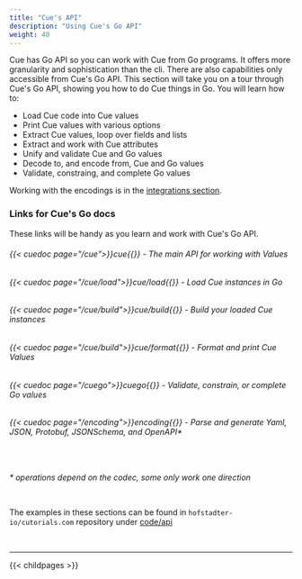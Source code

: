 ```yaml
---
title: "Cue's API"
description: "Using Cue's Go API"
weight: 40
---
```


Cue has Go API so you can  work with Cue from Go programs.
It offers more granularity and sophistication than the cli.
There are also capabilities only accessible from Cue's Go API.
This section will take you on a tour through
Cue's Go API, showing you how to do Cue things in Go.
You will learn how to:

- Load Cue code into Cue values
- Print Cue values with various options
- Extract Cue values, loop over fields and lists
- Extract and work with Cue attributes
- Unify and validate Cue and Go values
- Decode to, and encode from, Cue and Go values
- Validate, constraing, and complete Go values

Working with the encodings is in the [integrations section](/integrations).


### Links for Cue's Go docs

These links will be handy as you learn and work with Cue's Go API.

###### {{< cuedoc page="/cue">}}cue{{</cuedoc>}} - The main API for working with Values
###### {{< cuedoc page="/cue/load">}}cue/load{{</cuedoc>}} - Load Cue instances in Go
###### {{< cuedoc page="/cue/build">}}cue/build{{</cuedoc>}} - Build your loaded Cue instances
###### {{< cuedoc page="/cue/build">}}cue/format{{</cuedoc>}} - Format and print Cue Values
###### {{< cuedoc page="/cuego">}}cuego{{</cuedoc>}} - Validate, constrain, or complete Go values
###### {{< cuedoc page="/encoding">}}encoding{{</cuedoc>}} - Parse and generate Yaml, JSON, Protobuf, JSONSchema, and OpenAPI*

<br>

_\* operations depend on the codec, some only work one direction_


<br>

The examples in these sections can be found in `hofstadter-io/cutorials.com` repository
under [code/api](https://github.com/hofstadter-io/cuetorials/tree/main/code/api)


<br>

---

{{< childpages >}}
